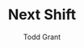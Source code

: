 ---
layout: video
title: Next Shift
client: Hewlett-Packard
author: Todd Grant
home: yes
video_source: HP_NextShift.f4v
credits:
  - Noam Murro, Director
  - Todd Grant, C.D./Art Director
---
